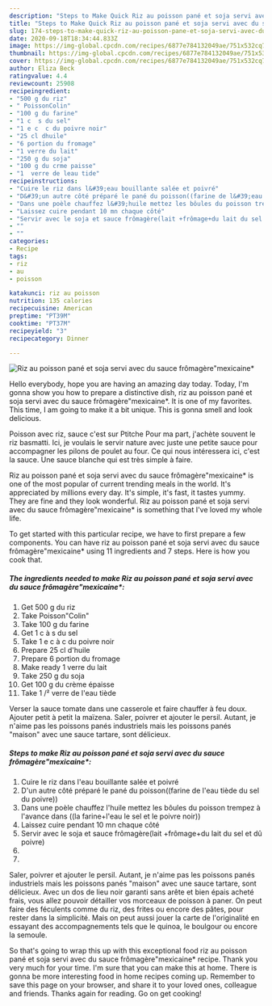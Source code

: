 ```yaml
---
description: "Steps to Make Quick Riz au poisson pané et soja servi avec du sauce frômagère&amp;#34;mexicaine*"
title: "Steps to Make Quick Riz au poisson pané et soja servi avec du sauce frômagère&amp;#34;mexicaine*"
slug: 174-steps-to-make-quick-riz-au-poisson-pane-et-soja-servi-avec-du-sauce-fromagere-and-34-mexicaine
date: 2020-09-18T18:34:44.833Z
image: https://img-global.cpcdn.com/recipes/6877e784132049ae/751x532cq70/riz-au-poisson-pane-et-soja-servi-avec-du-sauce-fromageremexicaine-photo-principale-de-la-recette.jpg
thumbnail: https://img-global.cpcdn.com/recipes/6877e784132049ae/751x532cq70/riz-au-poisson-pane-et-soja-servi-avec-du-sauce-fromageremexicaine-photo-principale-de-la-recette.jpg
cover: https://img-global.cpcdn.com/recipes/6877e784132049ae/751x532cq70/riz-au-poisson-pane-et-soja-servi-avec-du-sauce-fromageremexicaine-photo-principale-de-la-recette.jpg
author: Eliza Beck
ratingvalue: 4.4
reviewcount: 25908
recipeingredient:
- "500 g du riz"
- " PoissonColin"
- "100 g du farine"
- "1 c  s du sel"
- "1 e c  c du poivre noir"
- "25 cl dhuile"
- "6 portion du fromage"
- "1 verre du lait"
- "250 g du soja"
- "100 g du crme paisse"
- "1  verre de leau tide"
recipeinstructions:
- "Cuire le riz dans l&#39;eau bouillante salée et poivré"
- "D&#39;un autre côté préparé le pané du poisson((farine de l&#39;eau tiède du sel du poivre))"
- "Dans une poèle chauffez l&#39;huile mettez les bôules du poisson trempez à l&#39;avance dans ((la farine+l&#39;eau le sel et le poivre noir))"
- "Laissez cuire pendant 10 mn chaque côté"
- "Servir avec le soja et sauce frômagère(lait +frômage+du lait du sel et dû poivre)"
- ""
- ""
categories:
- Recipe
tags:
- riz
- au
- poisson

katakunci: riz au poisson 
nutrition: 135 calories
recipecuisine: American
preptime: "PT39M"
cooktime: "PT37M"
recipeyield: "3"
recipecategory: Dinner

---
```



![Riz au poisson pané et soja servi avec du sauce frômagère&#34;mexicaine*](https://img-global.cpcdn.com/recipes/6877e784132049ae/751x532cq70/riz-au-poisson-pane-et-soja-servi-avec-du-sauce-fromageremexicaine-photo-principale-de-la-recette.jpg)

Hello everybody, hope you are having an amazing day today. Today, I'm gonna show you how to prepare a distinctive dish, riz au poisson pané et soja servi avec du sauce frômagère&#34;mexicaine*. It is one of my favorites. This time, I am going to make it a bit unique. This is gonna smell and look delicious.

Poisson avec riz, sauce c&#39;est sur Ptitche Pour ma part, j&#39;achète souvent le riz basmatti. Ici, je voulais le servir nature avec juste une petite sauce pour accompagner les pilons de poulet au four. Ce qui nous intéressera ici, c&#39;est la sauce. Une sauce blanche qui est très simple à faire.

Riz au poisson pané et soja servi avec du sauce frômagère&#34;mexicaine* is one of the most popular of current trending meals in the world. It's appreciated by millions every day. It's simple, it's fast, it tastes yummy. They are fine and they look wonderful. Riz au poisson pané et soja servi avec du sauce frômagère&#34;mexicaine* is something that I've loved my whole life.


To get started with this particular recipe, we have to first prepare a few components. You can have riz au poisson pané et soja servi avec du sauce frômagère&#34;mexicaine* using 11 ingredients and 7 steps. Here is how you cook that.

<!--inarticleads1-->

##### The ingredients needed to make Riz au poisson pané et soja servi avec du sauce frômagère&#34;mexicaine*:

1. Get 500 g du riz
1. Take  Poisson&#34;Colin&#34;
1. Take 100 g du farine
1. Get 1 c à s du sel
1. Take 1 e c à c du poivre noir
1. Prepare 25 cl d&#39;huile
1. Prepare 6 portion du fromage
1. Make ready 1 verre du lait
1. Take 250 g du soja
1. Get 100 g du crème épaisse
1. Take 1 /² verre de l&#39;eau tiède


Verser la sauce tomate dans une casserole et faire chauffer à feu doux. Ajouter petit à petit la maïzena. Saler, poivrer et ajouter le persil. Autant, je n&#39;aime pas les poissons panés industriels mais les poissons panés &#34;maison&#34; avec une sauce tartare, sont délicieux. 

<!--inarticleads2-->

##### Steps to make Riz au poisson pané et soja servi avec du sauce frômagère&#34;mexicaine*:

1. Cuire le riz dans l&#39;eau bouillante salée et poivré
1. D&#39;un autre côté préparé le pané du poisson((farine de l&#39;eau tiède du sel du poivre))
1. Dans une poèle chauffez l&#39;huile mettez les bôules du poisson trempez à l&#39;avance dans ((la farine+l&#39;eau le sel et le poivre noir))
1. Laissez cuire pendant 10 mn chaque côté
1. Servir avec le soja et sauce frômagère(lait +frômage+du lait du sel et dû poivre)
1. 
1. 


Saler, poivrer et ajouter le persil. Autant, je n&#39;aime pas les poissons panés industriels mais les poissons panés &#34;maison&#34; avec une sauce tartare, sont délicieux. Avec un dos de lieu noir garanti sans arête et bien épais acheté frais, vous allez pouvoir détailler vos morceaux de poisson à paner. On peut faire des féculents comme du riz, des frites ou encore des pâtes, pour rester dans la simplicité. Mais on peut aussi jouer la carte de l&#39;originalité en essayant des accompagnements tels que le quinoa, le boulgour ou encore la semoule. 

So that's going to wrap this up with this exceptional food riz au poisson pané et soja servi avec du sauce frômagère&#34;mexicaine* recipe. Thank you very much for your time. I'm sure that you can make this at home. There is gonna be more interesting food in home recipes coming up. Remember to save this page on your browser, and share it to your loved ones, colleague and friends. Thanks again for reading. Go on get cooking!
